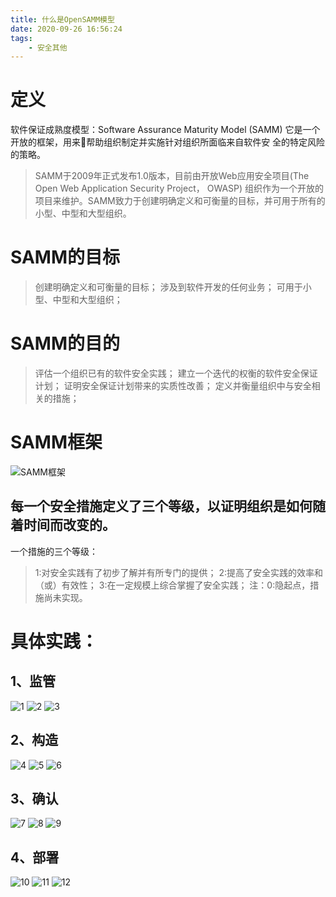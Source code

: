 ```yaml
---
title: 什么是OpenSAMM模型
date: 2020-09-26 16:56:24
tags:
    - 安全其他
---
```


# 定义
软件保证成熟度模型：Software Assurance Maturity Model (SAMM)
它是一个开放的框架，用来帮助组织制定并实施针对组织所面临来自软件安
全的特定风险的策略。
>SAMM于2009年正式发布1.0版本，目前由开放Web应用安全项目(The Open Web Application Security Project， OWASP) 组织作为一个开放的项目来维护。SAMM致力于创建明确定义和可衡量的目标，并可用于所有的小型、中型和大型组织。

<!--more-->

# SAMM的目标
>创建明确定义和可衡量的目标；
涉及到软件开发的任何业务；
可用于小型、中型和大型组织；


# SAMM的目的
>评估一个组织已有的软件安全实践；
建立一个迭代的权衡的软件安全保证计划；
证明安全保证计划带来的实质性改善；
定义并衡量组织中与安全相关的措施；


# SAMM框架
![SAMM框架](SAMM框架.png)


## 每一个安全措施定义了三个等级，以证明组织是如何随着时间而改变的。
一个措施的三个等级：
> 1:对安全实践有了初步了解并有所专门的提供；
2:提高了安全实践的效率和（或）有效性；
3:在一定规模上综合掌握了安全实践；
注：0:隐起点，措施尚未实现。

# 具体实践：
## 1、监管
![1](策略与指标.png)
![2](政策与遵守.png)
![3](教育与指导.png)


## 2、构造
![4](威胁评估.png)
![5](安全需求.png)
![6](安全架构.png)


## 3、确认
![7](设计审核.png)
![8](代码审核.png)
![9](安全测试.png)


## 4、部署
![10](漏洞管理.png)
![11](环境强化.png)
![12](操作实现.png)
